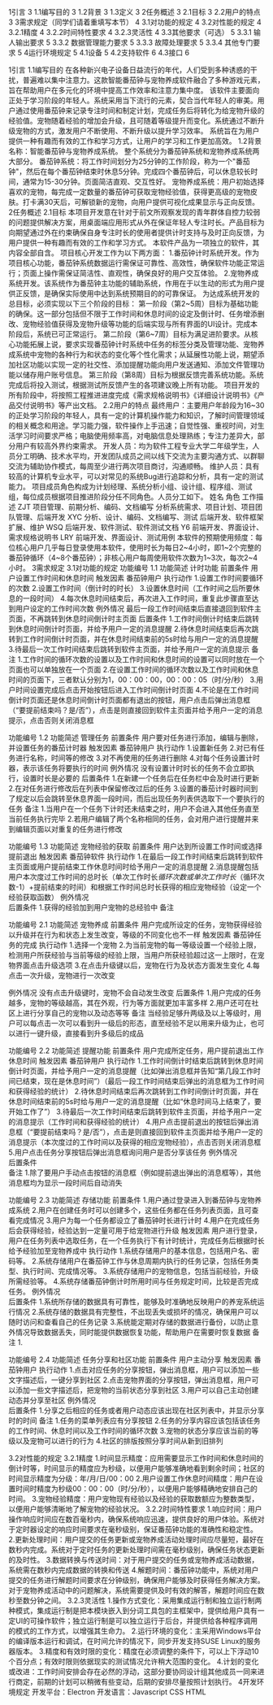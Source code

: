 1引言	3
1.1编写目的	3
1.2背景	3
1.3定义	3
2任务概述	3
2.1目标	3
2.2用户的特点	3
3需求规定（同学们请着重填写本节）	4
3.1对功能的规定	4
3.2对性能的规定	4
3.2.1精度	4
3.2.2时间特性要求	4
3.2.3灵活性	4
3.3其他要求（可选）	5
3.3.1 输人输出要求	5
3.3.2 数据管理能力要求	5
3.3.3 故障处理要求	5
3.3.4 其他专门要求	5
4运行环境规定	5
4.1设备	5
4.2支持软件	6
4.3接口	6


1引言
1.1编写目的
	在各种新兴电子设备日益流行的年代，人们受到多种诱惑的干扰，普遍难以集中注意力。这款智能番茄钟与宠物养成软件融合了多种游戏元素，旨在帮助用户在多元化的环境中提高工作效率和注意力集中度。
该软件主要面向正处于学习阶段的年轻人。系统采用当下流行的元素，契合当代年轻人的审美。用户通过使用番茄钟来记录专注时间和制定计划，完成任务后将转化为给宠物升级的经验值。宠物随着经验的增加会升级，且可随着等级提升而变化。系统通过不断升级宠物的方式，激发用户不断使用、不断升级以提升学习效率。
系统旨在为用户提供一种有趣而有效的工作和学习方式，让用户的学习和工作更加高效。
1.2背景
	名称：智能番茄钟与宠物养成系统。
	整个系统分为番茄钟系统和宠物养成系统两大部分。
	番茄钟系统：将工作时间划分为25分钟的工作阶段，称为一个"番茄钟"，然后在每个番茄钟结束时休息5分钟。完成四个番茄钟后，可以休息较长时间，通常为15-30分钟。页面简洁直观、交互性好。
	宠物养成系统：用户初始选择喜欢的宠物，每完成一定数量的番茄钟可获取宠物经验值，获得更高级的宠物皮肤。打卡满30天后，可解锁新的宠物，向用户提供可视化成果显示与正向反馈。
2任务概述
2.1目标
本项目开发意在针对于前文所观察发现的青年群体自控力较弱的问题提供解决方案，用桌面端应用形式从外在保证年轻人专注时长。产品目标为向期望通过外在约束确保自身专注时长的使用者提供计时支持与及时正向反馈，为用户提供一种有趣而有效的工作和学习方式。
本软件产品为一项独立的软件，其内容全部自含。
项目核心开发工作为以下两方面：
1.番茄钟计时系统开发。作为项目核心功能，番茄钟系统数据运行需保证可靠性、高效性，确保软件功能正常运行；页面上操作需保证简洁性、直观性，确保良好的用户交互体验。
2.宠物养成系统开发。该系统作为番茄钟主功能的辅助系统，作用在于以生动的形式为用户提供正反馈，是确保实际使用中达到系统预期目的的可靠保证。
为达成系统开发的总目标，必须实现以下三个阶段的目标：
第一阶段（第2~5周）目标为基础功能的确保。这一部分包括但不限于工作时间和休息时间的设定及倒计时、任务增添删改、宠物经验值获得及宠物升级等功能的后端实现与所有界面的UI设计。完成本阶段后，系统已可正常运行。
第二阶段（第6~7周）目标为满足进阶要求。从核心功能拓展上说，要求实现番茄钟计时系统中任务的标签分类及管理功能、宠物养成系统中宠物的各种行为和状态的变化等个性化需求；从延展性功能上说，期望添加社区功能以实现一定的社交性、添加提醒功能向用户发送通知、添加文件管理功能以储存用户账号信息。
第三阶段（第8周）目标为根据反馈完善系统功能。系统完成后将投入测试，根据测试所反馈产生的各项建议晚上所有功能。
项目开发的所有阶段中，将按照工程推进进度完成《需求规格说明书》《详细设计说明书》《产品交付说明书》等产出文档。
2.2用户的特点
最终用户：主要用户年龄段为16~30的正处学习阶段的年轻人，具有一定的计算机操作能力和知识，了解时间管理领域的相关概念和用途。学习能力强，软件操作上手迅速；自觉性强、重视时间，对生活学习时间要求严格；电脑使用频率高，对电脑信息处理熟练；专注力差异大，部分用户有较高外界约束需求。
开发人员：均为软件工程专业大学二年级学生，人员分工明确、技术水平均，开发团队成员之间以线下交流为主要沟通方式、以群聊交流为辅助协作模式，每周至少进行两次项目商讨，沟通顺畅。
维护人员：具有较高的计算机专业水平，可以对常见的系统Bug进行追踪和分析，具有一定的测试能力。
项目成员角色构成为计划经理、系统分析小组、设计组、程序组、测试组，每位成员根据项目推进阶段分任不同角色。人员分工如下。
姓名	角色	工作描述
ZJT	项目管理、前期分析、编码、文档编写	分析系统需求、项目计划、项目团队管理、后端开发
XYC	分析、设计、编码、文档编写、测试	后端开发、软件框架扩展、维护
WSQ		后端开发、软件测试、软件测试文档
Y6		前端开发、界面设计、需求规格说明书
LRY		前端开发、界面设计、测试用例
本软件的预期使用频度：每位核心用户几乎每日登录使用本软件，使用时长为每日2~4小时，即1~2个完整的番茄钟循环（4~8个番茄钟）；非核心用户每周使用软件次数为1~3次，每次2~4小时。
3需求规定
3.1对功能的规定
功能编号	1.1	功能简述	计时功能
前置条件	用户设置工作时间和休息时间
触发因素	番茄钟用户
执行动作	1.设置工作时间要循环的次数
2.设置工作时间（倒计时的时长）
3.设置休息时间（工作时间之后所要休息的一段时间）
4.每次休息时间结束后，再次进入工作时间，重复此步骤直至达到用户设定的工作时间次数
例外情况	最后一段工作时间结束后直接退回到软件主页面，不再跳转到休息时间倒计时主页面
后置条件	1.工作时间倒计时结束后跳转到休息时间倒计时页面，并给予用户一定的消息提醒
2.待休息时间结束后再次跳转到工作时间倒计时页面，并在休息时间结束前的5s时给与用户一定的消息提醒
3.待最后一次工作时间结束后跳转到软件主页面，并给予用户一定的消息提示
备注	1.工作时间的循环次数的设置以及工作时间和休息时间的设置可以同时放在一个页面也可以单独放在一个页面
2.在设置工作时间的循环次数以及工作时间和休息时间的页面下，三者默认分别为1，00：00：00，00：00：05（时/分/秒）
3.用户时间设置完成后点击开始按钮后进入工作时间倒计时页面
4.不论是在工作时间倒计时页面还是休息时间倒计时页面都有退出的按钮，用户点击后弹出消息框（“要提前结束吗？是/否”），点击是则直接回到软件主页面并给予用户一定的消息提示，点击否则关闭消息框

功能编号	1.2	功能简述	管理任务
前置条件	用户要对任务进行添加，编辑与删除，并设置任务的番茄计时器
触发因素	番茄钟用户
执行动作	1.设置新任务
2.对已有任务进行名称，时间等的修改
3.对不再使用的任务进行删除
4.对每个任务设置计时器，表示该任务将要执行的时间
例外情况	没有设置计时时长的任务不会立即执行，设置时长是必要的
后置条件	1.在新建一个任务后在任务栏中会及时进行更新
2.在对任务进行修改后在列表中保留修改过后的任务
3.设置的番茄计时器时间到了规定以后会跳转至休息界面一段时间，而后出现任务列表供选取下一个要执行的任务
备注	1.当用户在一个任务下计时还未结束之时，用户不会进入其他任务直至当前任务执行完毕
2.若用户编辑了两个名称相同的任务，会对用户进行提醒并来到编辑页面以对重复的任务进行修改

功能编号	1.3	功能简述	宠物经验的获取
前置条件	用户达到所设置工作时间或选择提前退出
触发因素	番茄钟软件
执行动作	1.在最后一段工作时间结束后跳转到软件主页面或用户提前结束工作休息时间时给予用户一定的消息提醒
2.消息提醒包括用户本次度过工作时间的总时长（单次工作时长*循环次数或单次工作时长*（循环次数-1）+提前结束的时间）和根据工作时间总时长获得的相应宠物经验（设定一个经验获取函数）
例外情况	
后置条件	1.获得的经验加到用户宠物的总经验中
备注	

功能编号	2.1	功能简述	宠物养成
前置条件	用户完成所设定的任务，宠物获得经验以升级并在行为和状态上发生改变，等级的不同变化也不一样
触发因素	番茄钟任务的完成
执行动作	1.选择一个宠物
2.为当前宠物的每一等级设置一个经验上限，检测用户所获经验与当前等级的经验上限，当用户所获经验超过这一上限时，在宠物界面点击升级选项
3.在点击升级键以后，宠物在行为及状态方面发生变化
4.每点击一次升级，宠物进行一次改变

例外情况	没有点击升级键时，宠物不会自动发生改变
后置条件	1.用户完成的任务越多，宠物的等级越高，其在外观，行为等方面就更加丰富多样
2.用户还可在社区上进行分享自己的宠物以及动态等等
备注	当经验足够升两级及以上等级时，用户可以每点击一次可以看到升一级后的形态，直至经验不足以用来升级为止，也可以进行一键升级，直接看到升多级后的成品

功能编号	2.2	功能简述	提醒功能
前置条件	用户完成所定任务，用户提前退出工作休息时间
触发因素	番茄钟用户
执行动作	1.工作时间倒计时结束后跳转到休息时间倒计时页面，并给予用户一定的消息提醒（比如弹出消息框并告知“第几段工作时间已结束，现在是休息时间”）（最后一段工作时间结束后弹出的消息框为工作时间和获得经验的统计）
2.待休息时间结束后再次跳转到工作时间倒计时页面，并在休息时间结束前的5s时给与用户一定的消息提醒（比如“休息时间马上结束了，要开始工作了”）
3.待最后一次工作时间结束后跳转到软件主页面，并给予用户一定的消息提示（工作时间和获得经验的统计）
4.用户点击提前退出的按钮后弹出消息框（“要提前结束吗？是/否”），点击是则直接回到软件主页面并给予用户一定的消息提示（本次度过的工作时间以及获得的相应宠物经验），点击否则关闭消息框
5.用户点击任务分享按钮后弹出消息框询问用户是否分享该任务
例外情况	
后置条件	
备注	1.除了要用户手动点击按钮的消息框（例如提前退出弹出的消息框等），其他消息框均为显示一段时间后自动消失

功能编号	2.3	功能简述	存储功能
前置条件	1.用户通过登录进入到番茄钟与宠物养成系统
2.用户在创建任务时可以创建多个，这些任务都在任务列表页面，且可查看完成情况
3.用户为每一个任务都设立了番茄钟时长进行计时
4.用户在完成任务后会获得经验，经验达到一定量可用于给宠物进行升级
触发因素	用户进行登录，用户在任务列表中选取任务，在一个任务执行下有计时统计，完成任务后根据时长给予经验加至宠物养成中
执行动作	1.系统存储用户的基本信息，包括用户名、密码等。
2.系统存储用户在番茄钟工作与休息周期内执行的任务记录，包括任务类型、执行时间、完成情况等。
3.系统存储用户的宠物信息，包括当前经验，升级所需经验等。
4.系统存储番茄钟倒计时所用时间与任务规定时间，比较是否完成任务。
例外情况	
后置条件	1.系统所存储的数据具有可靠性，能够及时准确地反映用户的养宠系统运行情况
2.系统存储的数据具有完整性，不出现丢失或损坏的情况，确保用户可以随时访问和查看自己的任务记录
3.系统能定期对存储的数据进行备份，以防止意外情况导致数据丢失，同时能提供数据恢复功能，帮助用户在需要时恢复数据
备注	1.

功能编号	2.4	功能简述	任务分享和社区功能
前置条件	用户主动分享
触发因素	番茄钟用户
执行动作	1.点击对应任务的分享按钮，弹出消息框，用户可以添加一些文字描述后，一键分享到社区
2.点击宠物界面的分享按钮，弹出消息框，用户可以添加一些文字描述后，把宠物的当前状态分享到社区
3.用户可以自己主动创建动态并分享至社区
例外情况	
后置条件	1.分享之后相应的任务或者用户动态应该出现在社区列表中，并显示分享时的时间
备注	1.任务的菜单列表应有分享按钮
2.任务的分享内容应该包括该任务的工作时间、休息时间以及工作时间的循环次数
3.宠物的状态分享应该当前的等级以及宠物可以进行的行为
4.社区的排版按照分享时间从新到旧排列


3.2对性能的规定
3.2.1精度
1.时间显示精度：应用需要显示工作时间和休息时间的倒计时等，时间显示的精度应为秒级，以便用户能够准确地看到剩余时间；社区的时间显示精度为分级：年/月/日/00：00
2.用户设置工作休息时间精度：用户在设置时间时精度为秒级00：00：00（时/分/秒），以便用户能够精确地安排自己的时间。
3.宠物经验精度：用户宠物现有经验以及经验的获取数额应为整数类型，以便用户能够清晰地了解宠物的经验状况。
3.2.2时间特性要求
1.响应时间：用户操作响应时间应在数百毫秒内，确保系统响应迅速，提供良好的用户体验。系统对于定时器设定的响应时间要求在毫秒级别，保证番茄钟功能的准确性和稳定性。
2.更新处理时间：用户提交的任务更新或宠物养成活动处理时间应尽量短，最好在数秒内完成。系统对于定时任务的更新处理时间需在毫秒级别，确保任务状态更新  的及时性。
3.数据转换与传送时间：对于用户提交的任务或宠物养成活动数据，系统需在数秒内完成数据的转换和传送
4.解题时间：番茄钟功能中，系统对用户提交的任务进行解题时间要求在分钟级别，确保用户能够及时获得任务解决方案。对于宠物养成活动中的问题解决，系统需要提供及时有效的解答，解题时间应在数秒至数分钟之间。
3.2.3灵活性
1.操作方式变化：采用集成运行制和独立运行制两种模式，集成运行制是把本模块嵌入到分词工具包的主框架中，提供给用户具有一定UI的可操作软件；独立运行制是可以独立运行于后台，并提供给各种程序调用的模式的工作方式，以增强其生命力。
2.运行环境的变化：主采用Windows平台的编译版本运行和调试，在时间允许的情况下，同步开发支持SUSE Linux的服务器版本。
3.精度和有效时限的变化：精度在必须调整的条件下，可以上下浮动10个百分点；有效时限则依据现实的测试情况允许稍大范围的变化。
4.计划的变化或改进：工作时间安排会存在必然的浮动，这部分要协同设计组其他成员一同来进行商定，前期的计划可以稍微有些变动，后期的安排尽量按照计划执行。
4开发环境规定
开发平台：Electron
开发语言：Javascript CSS HTML
